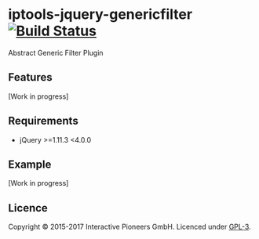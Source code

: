 # iptools-jquery-genericfilter [![Build Status](http://img.shields.io/travis/interactive-pioneers/iptools-jquery-genericfilter.svg)](https://travis-ci.org/interactive-pioneers/iptools-jquery-genericfilter)

Abstract Generic Filter Plugin

## Features

[Work in progress]

## Requirements

- jQuery >=1.11.3 <4.0.0

## Example

[Work in progress]

## Licence
Copyright © 2015-2017 Interactive Pioneers GmbH. Licenced under [GPL-3](LICENSE).
